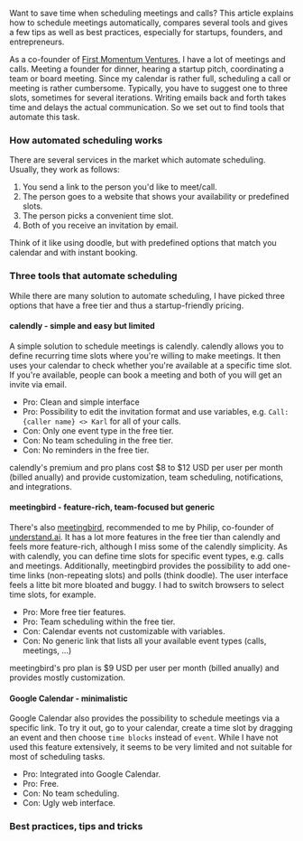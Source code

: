 <!--
.. title: Automate call and meeting scheduling: a tool comparison (Meetingbird, Calendly, G Calendar)
.. slug: meeting-scheduling-tool-comparison
.. date: 2020-02-25 10:30:13 UTC+01:00
.. tags: Automation, Entrepreneurship
.. category: Entrepreneurship
.. link: 
.. description: 
.. type: text
.. status: draft
-->

Want to save time when scheduling meetings and calls?
This article explains how to schedule meetings automatically,
compares several tools and gives a few tips as well as best practices,
especially for startups, founders, and entrepreneurs.

As a co-founder of [First Momentum Ventures](http://firstmomentum.vc), I have a lot of meetings and calls.
Meeting a founder for dinner, hearing a startup pitch, coordinating a team or board meeting.
Since my calendar is rather full, scheduling a call or meeting is rather cumbersome.
Typically, you have to suggest one to three slots, sometimes for several iterations.
Writing emails back and forth takes time and delays the actual communication.
So we set out to find tools that automate this task.
<!-- TEASER_END -->

### How automated scheduling works

There are several services in the market which automate scheduling.
Usually, they work as follows:

1. You send a link to the person you'd like to meet/call.
2. The person goes to a website that shows your availability or predefined slots.
3. The person picks a convenient time slot.
4. Both of you receive an invitation by email.

Think of it like using doodle, but with predefined options that match you calendar and with instant booking.

### Three tools that automate scheduling

While there are many solution to automate scheduling, I have picked three options that have a free tier and thus a startup-friendly pricing.

#### calendly - simple and easy but limited
A simple solution to schedule meetings is calendly.
calendly allows you to define recurring time slots where you're willing to make meetings.
It then uses your calendar to check whether you're available at a specific time slot.
If you're available, people can book a meeting and both of you will get an invite via email.

- Pro: Clean and simple interface
- Pro: Possibility to edit the invitation format and use variables, e.g. `Call: {caller name} <> Karl` for all of your calls.
- Con: Only one event type in the free tier.
- Con: No team scheduling in the free tier.
- Con: No reminders in the free tier.

calendly's premium and pro plans cost $8 to $12 USD per user per month (billed anually) and provide customization, team scheduling, notifications, and integrations.

#### meetingbird - feature-rich, team-focused but generic

There's also [meetingbird](https://www.meetingbird.com/), recommended to me by Philip, co-founder of [understand.ai](https://understand.ai).
It has a lot more features in the free tier than calendly and feels more feature-rich, although I miss some of the calendly simplicity.
As with calendly, you can define time slots for specific event types, e.g. calls and meetings.
Additionally, meetingbird provides the possibility to add one-time links (non-repeating slots) and polls (think doodle).
The user interface feels a litte bit more bloated and buggy.
I had to switch browsers to select time slots, for example.

- Pro: More free tier features.
- Pro: Team scheduling within the free tier.
- Con: Calendar events not customizable with variables.
- Con: No generic link that lists all your available event types (calls, meetings, ...)

meetingbird's pro plan is $9 USD per user per month (billed anually) and provides mostly customization.

#### Google Calendar - minimalistic

Google Calendar also provides the possibility to schedule meetings via a specific link.
To try it out, go to your calendar, create a time slot by dragging an event and then choose `time blocks` instead of `event`.
While I have not used this feature extensively, it seems to be very limited and not suitable for most of scheduling tasks.

- Pro: Integrated into Google Calendar.
- Pro: Free.
- Con: No team scheduling.
- Con: Ugly web interface.

### Best practices, tips and tricks